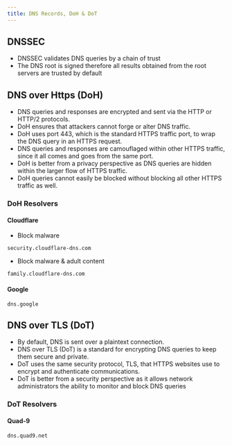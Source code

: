 ```yaml
---
title: DNS Records, DoH & DoT
---
```


## DNSSEC
- DNSSEC validates DNS queries by a chain of trust
- The DNS root is signed therefore all results obtained from the root servers are trusted by default

## DNS over Https (DoH)
- DNS queries and responses are encrypted and sent via the HTTP or HTTP/2 protocols.
- DoH ensures that attackers cannot forge or alter DNS traffic.
- DoH uses port 443, which is the standard HTTPS traffic port, to wrap the DNS query in an HTTPS request.
- DNS queries and responses are camouflaged within other HTTPS traffic, since it all comes and goes from the same port.
- DoH is better from a privacy perspective as DNS queries are hidden within the larger flow of HTTPS traffic.
- DoH queries cannot easily be blocked without blocking all other HTTPS traffic as well.

### DoH Resolvers

#### Cloudflare
- Block malware

```
security.cloudflare-dns.com
```

- Block malware & adult content

```
family.cloudflare-dns.com
```

#### Google
```
dns.google
```

## DNS over TLS (DoT)
- By default, DNS is sent over a plaintext connection.
- DNS over TLS (DoT) is a standard for encrypting DNS queries to keep them secure and private.
- DoT uses the same security protocol, TLS, that HTTPS websites use to encrypt and authenticate communications.
- DoT is better from a security perspective as it allows network administrators the ability to monitor and block DNS queries

### DoT Resolvers

#### Quad-9
```
dns.quad9.net
```